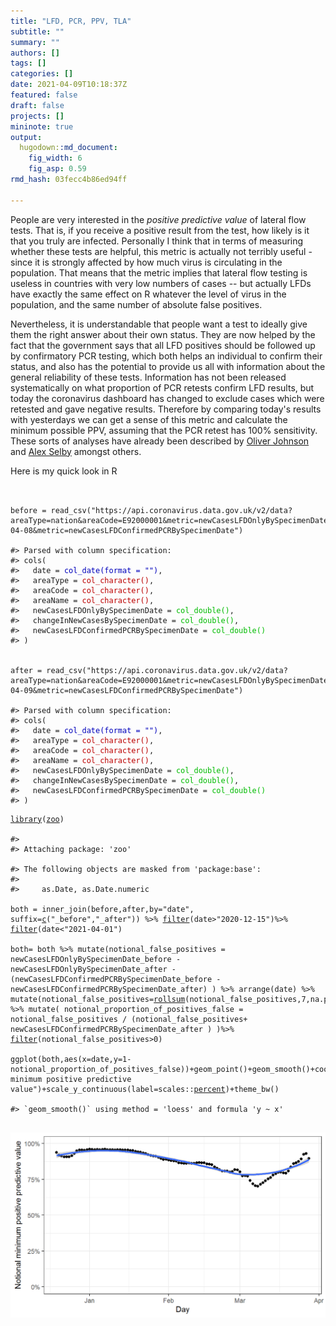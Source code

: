```yaml
---
title: "LFD, PCR, PPV, TLA"
subtitle: ""
summary: ""
authors: []
tags: []
categories: []
date: 2021-04-09T10:18:37Z
featured: false
draft: false
projects: []
mininote: true
output: 
  hugodown::md_document:
    fig_width: 6 
    fig_asp: 0.59
rmd_hash: 03fecc4b86ed94ff

---
```


People are very interested in the *positive predictive value* of lateral flow tests. That is, if you receive a positive result from the test, how likely is it that you truly are infected. Personally I think that in terms of measuring whether these tests are helpful, this metric is actually not terribly useful - since it is strongly affected by how much virus is circulating in the population. That means that the metric implies that lateral flow testing is useless in countries with very low numbers of cases -- but actually LFDs have exactly the same effect on R whatever the level of virus in the population, and the same number of absolute false positives.

Nevertheless, it is understandable that people want a test to ideally give them the right answer about their own status. They are now helped by the fact that the government says that all LFD positives should be followed up by confirmatory PCR testing, which both helps an individual to confirm their status, and also has the potential to provide us all with information about the general reliability of these tests. Information has not been released systematically on what proportion of PCR retests confirm LFD results, but today the coronavirus dashboard has changed to exclude cases which were retested and gave negative results. Therefore by comparing today's results with yesterdays we can get a sense of this metric and calculate the minimum possible PPV, assuming that the PCR retest has 100% sensitivity. These sorts of analyses have already been described by [Oliver Johnson](https://twitter.com/BristOliver/status/1380544543695716353) and [Alex Selby](https://twitter.com/alexselby1770/status/1380614571791151106) amongst others.

Here is my quick look in R

<div class="highlight">

<pre class='chroma'><code class='language-r' data-lang='r'>

<span class='nv'>before</span> <span class='o'>=</span> <span class='nf'>read_csv</span><span class='o'>(</span><span class='s'>"https://api.coronavirus.data.gov.uk/v2/data?areaType=nation&amp;areaCode=E92000001&amp;metric=newCasesLFDOnlyBySpecimenDate&amp;metric=changeInNewCasesBySpecimenDate&amp;format=csv&amp;release=2021-04-08&amp;metric=newCasesLFDConfirmedPCRBySpecimenDate"</span><span class='o'>)</span>

<span class='c'>#&gt; Parsed with column specification:</span>
<span class='c'>#&gt; cols(</span>
<span class='c'>#&gt;   date = <span style='color: #0000BB;'>col_date(format = "")</span><span>,</span></span>
<span class='c'>#&gt;   areaType = <span style='color: #BB0000;'>col_character()</span><span>,</span></span>
<span class='c'>#&gt;   areaCode = <span style='color: #BB0000;'>col_character()</span><span>,</span></span>
<span class='c'>#&gt;   areaName = <span style='color: #BB0000;'>col_character()</span><span>,</span></span>
<span class='c'>#&gt;   newCasesLFDOnlyBySpecimenDate = <span style='color: #00BB00;'>col_double()</span><span>,</span></span>
<span class='c'>#&gt;   changeInNewCasesBySpecimenDate = <span style='color: #00BB00;'>col_double()</span><span>,</span></span>
<span class='c'>#&gt;   newCasesLFDConfirmedPCRBySpecimenDate = <span style='color: #00BB00;'>col_double()</span></span>
<span class='c'>#&gt; )</span>


<span class='nv'>after</span> <span class='o'>=</span> <span class='nf'>read_csv</span><span class='o'>(</span><span class='s'>"https://api.coronavirus.data.gov.uk/v2/data?areaType=nation&amp;areaCode=E92000001&amp;metric=newCasesLFDOnlyBySpecimenDate&amp;metric=changeInNewCasesBySpecimenDate&amp;format=csv&amp;release=2021-04-09&amp;metric=newCasesLFDConfirmedPCRBySpecimenDate"</span><span class='o'>)</span>

<span class='c'>#&gt; Parsed with column specification:</span>
<span class='c'>#&gt; cols(</span>
<span class='c'>#&gt;   date = <span style='color: #0000BB;'>col_date(format = "")</span><span>,</span></span>
<span class='c'>#&gt;   areaType = <span style='color: #BB0000;'>col_character()</span><span>,</span></span>
<span class='c'>#&gt;   areaCode = <span style='color: #BB0000;'>col_character()</span><span>,</span></span>
<span class='c'>#&gt;   areaName = <span style='color: #BB0000;'>col_character()</span><span>,</span></span>
<span class='c'>#&gt;   newCasesLFDOnlyBySpecimenDate = <span style='color: #00BB00;'>col_double()</span><span>,</span></span>
<span class='c'>#&gt;   changeInNewCasesBySpecimenDate = <span style='color: #00BB00;'>col_double()</span><span>,</span></span>
<span class='c'>#&gt;   newCasesLFDConfirmedPCRBySpecimenDate = <span style='color: #00BB00;'>col_double()</span></span>
<span class='c'>#&gt; )</span>
</code></pre>

</div>

<div class="highlight">

<pre class='chroma'><code class='language-r' data-lang='r'><span class='kr'><a href='https://rdrr.io/r/base/library.html'>library</a></span><span class='o'>(</span><span class='nv'><a href='http://zoo.R-Forge.R-project.org/'>zoo</a></span><span class='o'>)</span>

<span class='c'>#&gt; </span>
<span class='c'>#&gt; Attaching package: 'zoo'</span>

<span class='c'>#&gt; The following objects are masked from 'package:base':</span>
<span class='c'>#&gt; </span>
<span class='c'>#&gt;     as.Date, as.Date.numeric</span>

<span class='nv'>both</span> <span class='o'>=</span> <span class='nf'>inner_join</span><span class='o'>(</span><span class='nv'>before</span>,<span class='nv'>after</span>,by<span class='o'>=</span><span class='s'>"date"</span>, suffix<span class='o'>=</span><span class='nf'><a href='https://rdrr.io/r/base/c.html'>c</a></span><span class='o'>(</span><span class='s'>"_before"</span>,<span class='s'>"_after"</span><span class='o'>)</span><span class='o'>)</span> <span class='o'>%&gt;%</span> <span class='nf'><a href='https://rdrr.io/r/stats/filter.html'>filter</a></span><span class='o'>(</span><span class='nv'>date</span><span class='o'>&gt;</span><span class='s'>"2020-12-15"</span><span class='o'>)</span><span class='o'>%&gt;%</span> <span class='nf'><a href='https://rdrr.io/r/stats/filter.html'>filter</a></span><span class='o'>(</span><span class='nv'>date</span><span class='o'>&lt;</span><span class='s'>"2021-04-01"</span><span class='o'>)</span>

<span class='nv'>both</span><span class='o'>=</span> <span class='nv'>both</span> <span class='o'>%&gt;%</span> <span class='nf'>mutate</span><span class='o'>(</span>notional_false_positives <span class='o'>=</span> <span class='nv'>newCasesLFDOnlyBySpecimenDate_before</span> <span class='o'>-</span> <span class='nv'>newCasesLFDOnlyBySpecimenDate_after</span> <span class='o'>-</span>  <span class='o'>(</span><span class='nv'>newCasesLFDConfirmedPCRBySpecimenDate_before</span> <span class='o'>-</span> <span class='nv'>newCasesLFDConfirmedPCRBySpecimenDate_after</span><span class='o'>)</span> <span class='o'>)</span> <span class='o'>%&gt;%</span> <span class='nf'>arrange</span><span class='o'>(</span><span class='nv'>date</span><span class='o'>)</span> <span class='o'>%&gt;%</span> <span class='nf'>mutate</span><span class='o'>(</span>notional_false_positives<span class='o'>=</span><span class='nf'><a href='https://rdrr.io/pkg/zoo/man/rollmean.html'>rollsum</a></span><span class='o'>(</span><span class='nv'>notional_false_positives</span>,<span class='m'>7</span>,na.pad<span class='o'>=</span><span class='kc'>T</span><span class='o'>)</span>,newCasesLFDConfirmedPCRBySpecimenDate_after<span class='o'>=</span><span class='nf'><a href='https://rdrr.io/pkg/zoo/man/rollmean.html'>rollsum</a></span><span class='o'>(</span><span class='nv'>newCasesLFDConfirmedPCRBySpecimenDate_after</span>,<span class='m'>7</span>,na.pad<span class='o'>=</span><span class='kc'>T</span><span class='o'>)</span><span class='o'>)</span> <span class='o'>%&gt;%</span> <span class='nf'>mutate</span><span class='o'>(</span> notional_proportion_of_positives_false <span class='o'>=</span> <span class='nv'>notional_false_positives</span> <span class='o'>/</span> <span class='o'>(</span><span class='nv'>notional_false_positives</span><span class='o'>+</span> <span class='nv'>newCasesLFDConfirmedPCRBySpecimenDate_after</span> <span class='o'>)</span> <span class='o'>)</span><span class='o'>%&gt;%</span> <span class='nf'><a href='https://rdrr.io/r/stats/filter.html'>filter</a></span><span class='o'>(</span><span class='nv'>notional_false_positives</span><span class='o'>&gt;</span><span class='m'>0</span><span class='o'>)</span>

<span class='nf'>ggplot</span><span class='o'>(</span><span class='nv'>both</span>,<span class='nf'>aes</span><span class='o'>(</span>x<span class='o'>=</span><span class='nv'>date</span>,y<span class='o'>=</span><span class='m'>1</span><span class='o'>-</span><span class='nv'>notional_proportion_of_positives_false</span><span class='o'>)</span><span class='o'>)</span><span class='o'>+</span><span class='nf'>geom_point</span><span class='o'>(</span><span class='o'>)</span><span class='o'>+</span><span class='nf'>geom_smooth</span><span class='o'>(</span><span class='o'>)</span><span class='o'>+</span><span class='nf'>coord_cartesian</span><span class='o'>(</span>ylim<span class='o'>=</span><span class='nf'><a href='https://rdrr.io/r/base/c.html'>c</a></span><span class='o'>(</span><span class='m'>0</span>,<span class='m'>1</span><span class='o'>)</span><span class='o'>)</span><span class='o'>+</span><span class='nf'>labs</span><span class='o'>(</span>x<span class='o'>=</span><span class='s'>"Day"</span>,y<span class='o'>=</span><span class='s'>"Notional minimum positive predictive value"</span><span class='o'>)</span><span class='o'>+</span><span class='nf'>scale_y_continuous</span><span class='o'>(</span>label<span class='o'>=</span><span class='nf'>scales</span><span class='nf'>::</span><span class='nv'><a href='https://scales.r-lib.org/reference/label_percent.html'>percent</a></span><span class='o'>)</span><span class='o'>+</span><span class='nf'>theme_bw</span><span class='o'>(</span><span class='o'>)</span> 

<span class='c'>#&gt; `geom_smooth()` using method = 'loess' and formula 'y ~ x'</span>

</code></pre>
<img src="figs/unnamed-chunk-4-1.png" width="700px" style="display: block; margin: auto;" />

</div>

